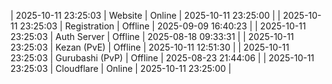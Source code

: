 | 2025-10-11 23:25:03 | Website | Online | 2025-10-11 23:25:00 |
| 2025-10-11 23:25:03 | Registration | Offline | 2025-09-09 16:40:23 |
| 2025-10-11 23:25:03 | Auth Server | Offline | 2025-08-18 09:33:31 |
| 2025-10-11 23:25:03 | Kezan (PvE) | Offline | 2025-10-11 12:51:30 |
| 2025-10-11 23:25:03 | Gurubashi (PvP) | Offline | 2025-08-23 21:44:06 |
| 2025-10-11 23:25:03 | Cloudflare | Online | 2025-10-11 23:25:00 |
